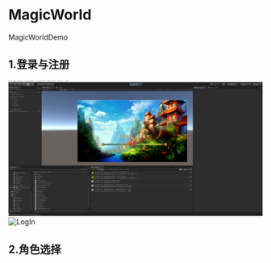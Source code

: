 # MagicWorld
MagicWorldDemo

## 1.登录与注册
![loading](https://github.com/HelloSpecter/MagicWorld/blob/main/%E6%88%AA%E5%9B%BE/LogIn_1.png)
![LogIn]()

## 2.角色选择
